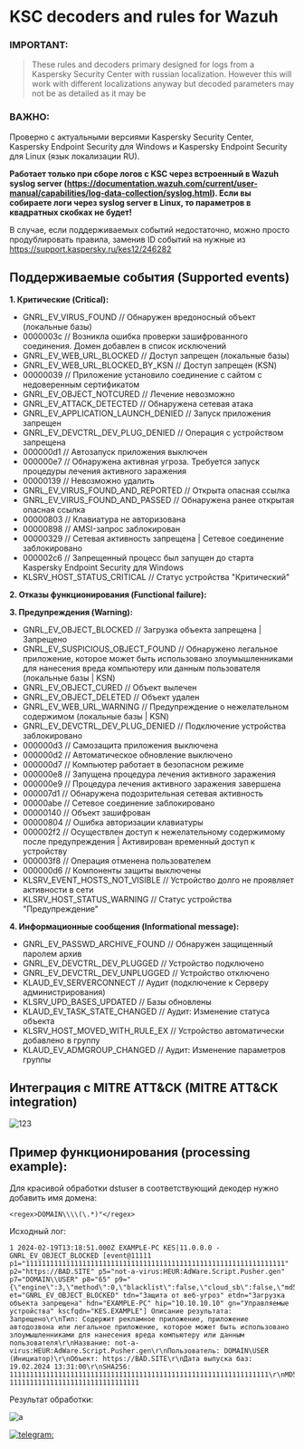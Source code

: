 # KSC decoders and rules for Wazuh

### IMPORTANT: ###

> These rules and decoders primary designed for logs from а Kaspersky Security Center with russian localization. However this will work with different localizations anyway but decoded parameters may not be as detailed as it may be

### ВАЖНО: ###
Проверно с актуальными версиями Kaspersky Security Center, Kaspersky Endpoint Security для Windows и Kaspersky Endpoint Security для Linux (язык локализации RU). 

**Работает только при сборе логов с KSC через встроенный в Wazuh syslog server (https://documentation.wazuh.com/current/user-manual/capabilities/log-data-collection/syslog.html). Если вы собираете логи через syslog server в Linux, то параметров в квадратных скобках не будет!**

В случае, если поддерживаемых событий недостаточно, можно просто продублировать правила, заменив ID событий на нужные из https://support.kaspersky.ru/kes12/246282

## Поддерживаемые события (Supported events)

**1. Критические (Critical):**

   - GNRL_EV_VIRUS_FOUND // Обнаружен вредоносный объект (локальные базы)
   - 0000003c // Возникла ошибка проверки зашифрованного соединения. Домен добавлен в список исключений
   - GNRL_EV_WEB_URL_BLOCKED // Доступ запрещен (локальные базы)
   - GNRL_EV_WEB_URL_BLOCKED_BY_KSN // Доступ запрещен (KSN)
   - 00000039 // Приложение установило соединение с сайтом с недоверенным сертификатом
   - GNRL_EV_OBJECT_NOTCURED // Лечение невозможно
   - GNRL_EV_ATTACK_DETECTED // Обнаружена сетевая атака
   - GNRL_EV_APPLICATION_LAUNCH_DENIED // Запуск приложения запрещен
   - GNRL_EV_DEVCTRL_DEV_PLUG_DENIED // Операция с устройством запрещена
   - 000000d1 // Автозапуск приложения выключен
   - 000000e7 // Обнаружена активная угроза. Требуется запуск процедуры лечения активного заражения
   - 00000139 // Невозможно удалить
   - GNRL_EV_VIRUS_FOUND_AND_REPORTED // Открыта опасная ссылка
   - GNRL_EV_VIRUS_FOUND_AND_PASSED // Обнаружена ранее открытая опасная ссылка
   - 00000803 // Клавиатура не авторизована
   - 00000898 // AMSI-запрос заблокирован
   - 00000329 // Сетевая активность запрещена | Сетевое соединение заблокировано 
   - 000002c6 // Запрещенный процесс был запущен до старта Kaspersky Endpoint Security для Windows
   - KLSRV_HOST_STATUS_CRITICAL // Статус устройства "Критический"

**2. Отказы функционирования (Functional failure):**

**3. Предупреждения (Warning):**

   - GNRL_EV_OBJECT_BLOCKED // Загрузка объекта запрещена | Запрещено
   - GNRL_EV_SUSPICIOUS_OBJECT_FOUND // Обнаружено легальное приложение, которое может быть использовано злоумышленниками для нанесения вреда компьютеру или данным пользователя (локальные базы | KSN)
   - GNRL_EV_OBJECT_CURED // Объект вылечен
   - GNRL_EV_OBJECT_DELETED // Объект удален
   - GNRL_EV_WEB_URL_WARNING // Предупреждение о нежелательном содержимом (локальные базы | KSN)
   - GNRL_EV_DEVCTRL_DEV_PLUG_DENIED // Подключение устройства заблокировано
   - 000000d3 // Самозащита приложения выключена
   - 000000d2 // Автоматическое обновление выключено
   - 000000d7 // Компьютер работает в безопасном режиме
   - 000000e8 // Запущена процедура лечения активного заражения
   - 000000e9 // Процедура лечения активного заражения завершена
   - 000007d1 // Обнаружена подозрительная сетевая активность
   - 00000abe // Сетевое соединение заблокировано
   - 00000140 // Объект зашифрован
   - 00000804 // Ошибка авторизации клавиатуры
   - 000002f2 // Осуществлен доступ к нежелательному содержимому после предупреждения | Активирован временный доступ к устройству
   - 000003f8 // Операция отменена пользователем
   - 000000d6 // Компоненты защиты выключены
   - KLSRV_EVENT_HOSTS_NOT_VISIBLE // Устройство долго не проявляет активности в сети
   - KLSRV_HOST_STATUS_WARNING // Статус устройства "Предупреждение"

**4. Информационные сообщения (Informational message):**
     
   - GNRL_EV_PASSWD_ARCHIVE_FOUND // Обнаружен защищенный паролем архив
   - GNRL_EV_DEVCTRL_DEV_PLUGGED // Устройство подключено
   - GNRL_EV_DEVCTRL_DEV_UNPLUGGED // Устройство отключено
   - KLAUD_EV_SERVERCONNECT // Аудит (подключение к Серверу администрирования)
   - KLSRV_UPD_BASES_UPDATED // Базы обновлены
   - KLAUD_EV_TASK_STATE_CHANGED // Аудит: Изменение статуса объекта
   - KLSRV_HOST_MOVED_WITH_RULE_EX // Устройство автоматически добавлено в группу
   - KLAUD_EV_ADMGROUP_CHANGED // Аудит: Изменение параметров группы

## Интеграция с MITRE ATT&CK (MITRE ATT&CK integration)
![123](https://github.com/tread-lightly/KSC_decoders_and_rules_for_Wazuh_ru_RU/assets/125260132/dd3dae2f-edee-4d4b-a16c-184ab91edd6d)

## Пример функционирования (processing example):
Для красивой обработки dstuser в соответствующий декодер нужно добавить имя домена:

```<regex>DOMAIN\\\\(\.*)"</regex>```

Исходный лог:

```
1 2024-02-19T13:18:51.000Z EXAMPLE-PC KES|11.0.0.0 - GNRL_EV_OBJECT_BLOCKED [event@11111 p1="1111111111111111111111111111111111111111111111111111111111111111" p2="https://BAD.SITE" p5="not-a-virus:HEUR:AdWare.Script.Pusher.gen" p7="DOMAIN\\USER" p8="65" p9="{\"engine\":3,\"method\":0,\"blacklist\":false,\"cloud_sb\":false,\"md5\":\"11111111111111111111111111111111\"}" et="GNRL_EV_OBJECT_BLOCKED" tdn="Защита от веб-угроз" etdn="Загрузка объекта запрещена" hdn="EXAMPLE-PC" hip="10.10.10.10" gn="Управляемые устройства" kscfqdn="KES.EXAMPLE"] ﻿Описание результата: Запрещено\r\nТип: Содержит рекламное приложение, приложение автодозвона или легальное приложение, которое может быть использовано злоумышленниками для нанесения вреда компьютеру или данным пользователя\r\nНазвание: not-a-virus:HEUR:AdWare.Script.Pusher.gen\r\nПользователь: DOMAIN\USER (Инициатор)\r\nОбъект: https://BAD.SITE\r\nДата выпуска баз: 19.02.2024 13:31:00\r\nSHA256: 1111111111111111111111111111111111111111111111111111111111111111\r\nMD5: 11111111111111111111111111111111
```
Результат обработки:

![a](https://github.com/tread-lightly/KSC_decoders_and_rules_for_Wazuh_ru_RU/assets/125260132/797b7f4d-6b73-4073-8b6c-d9ab54ad5c71)

[![telegram:](https://img.shields.io/badge/Telegram-@wladimirwakhrushew-blue)](https://t.me/wladimirwakhrushew)
